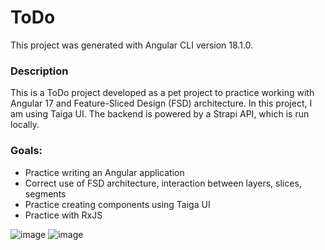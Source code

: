 # ToDo

This project was generated with Angular CLI version 18.1.0.

### Description
This is a ToDo project developed as a pet project to practice working with Angular 17 and Feature-Sliced Design (FSD) architecture. In this project, I am using Taiga UI. The backend is powered by a Strapi API, which is run locally.

### Goals:
- Practice writing an Angular application
- Correct use of FSD architecture, interaction between layers, slices, segments
- Practice creating components using Taiga UI
- Practice with RxJS


![image](https://github.com/user-attachments/assets/46e906a2-f748-42a1-bfa5-b4708e974a2e)
![image](https://github.com/user-attachments/assets/62f32ba7-e0a1-4183-a1df-afab43a6216e)
